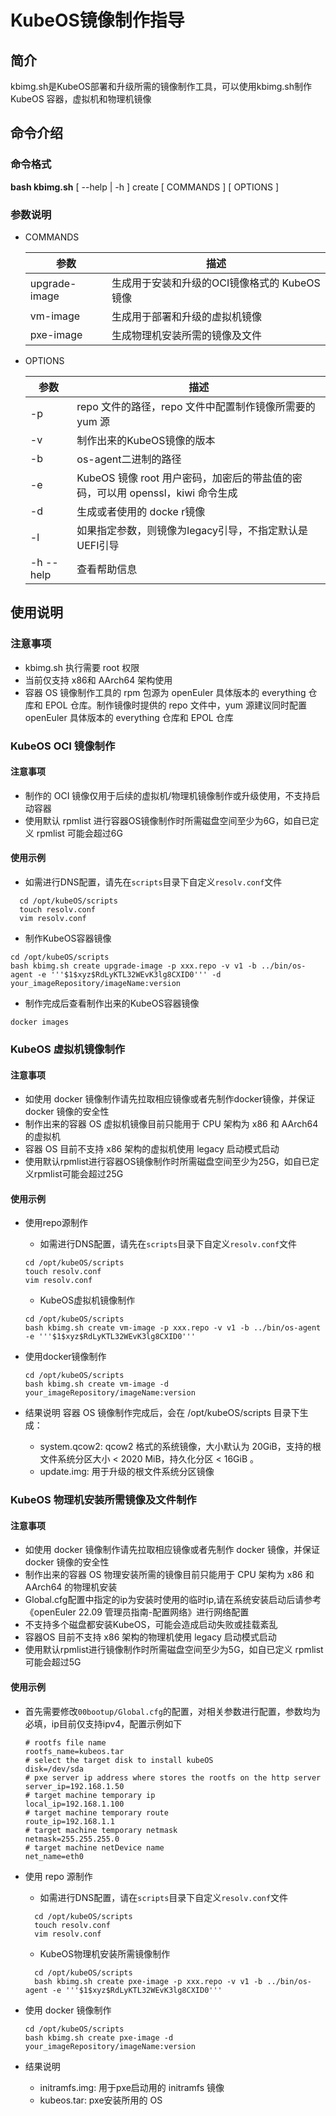 # KubeOS镜像制作指导

## 简介

kbimg.sh是KubeOS部署和升级所需的镜像制作工具，可以使用kbimg.sh制作KubeOS 容器，虚拟机和物理机镜像

## 命令介绍

### 命令格式

**bash kbimg.sh** \[ --help | -h \] create \[ COMMANDS \]  \[ OPTIONS \]

### 参数说明

* COMMANDS

  | 参数          | 描述                           |
    |------------------------------| ---------------------------------------------- |
  | upgrade-image | 生成用于安装和升级的OCI镜像格式的 KubeOS 镜像 |
  | vm-image      | 生成用于部署和升级的虚拟机镜像              |
  | pxe-image     | 生成物理机安装所需的镜像及文件              |

* OPTIONS

  | 参数         | 描述                                                         |
    | ------------ | ------------------------------------------------------------ |
  | -p           | repo 文件的路径，repo 文件中配置制作镜像所需要的 yum 源        |
  | -v           | 制作出来的KubeOS镜像的版本                                   |
  | -b           | os-agent二进制的路径                                         |
  | -e           | KubeOS 镜像 root 用户密码，加密后的带盐值的密码，可以用 openssl，kiwi 命令生成 |
  | -d           | 生成或者使用的 docke r镜像                                     |
  | -l           | 如果指定参数，则镜像为legacy引导，不指定默认是UEFI引导               |
  | -h  --help | 查看帮助信息                                                 |

## 使用说明

### 注意事项

* kbimg.sh 执行需要 root 权限
* 当前仅支持 x86和 AArch64 架构使用
* 容器 OS 镜像制作工具的 rpm 包源为 openEuler 具体版本的 everything 仓库和 EPOL 仓库。制作镜像时提供的 repo 文件中，yum 源建议同时配置 openEuler 具体版本的 everything 仓库和 EPOL 仓库

### KubeOS OCI 镜像制作

#### 注意事项

* 制作的 OCI 镜像仅用于后续的虚拟机/物理机镜像制作或升级使用，不支持启动容器
* 使用默认 rpmlist 进行容器OS镜像制作时所需磁盘空间至少为6G，如自已定义 rpmlist 可能会超过6G

#### 使用示例

* 如需进行DNS配置，请先在```scripts```目录下自定义```resolv.conf```文件

```shell
  cd /opt/kubeOS/scripts
  touch resolv.conf
  vim resolv.conf
```

* 制作KubeOS容器镜像

``` shell
cd /opt/kubeOS/scripts
bash kbimg.sh create upgrade-image -p xxx.repo -v v1 -b ../bin/os-agent -e '''$1$xyz$RdLyKTL32WEvK3lg8CXID0''' -d your_imageRepository/imageName:version 
```

* 制作完成后查看制作出来的KubeOS容器镜像

``` shell
docker images
```

### KubeOS 虚拟机镜像制作

#### 注意事项

* 如使用 docker 镜像制作请先拉取相应镜像或者先制作docker镜像，并保证 docker 镜像的安全性
* 制作出来的容器 OS 虚拟机镜像目前只能用于 CPU 架构为 x86 和 AArch64 的虚拟机
* 容器 OS 目前不支持 x86 架构的虚拟机使用 legacy 启动模式启动
* 使用默认rpmlist进行容器OS镜像制作时所需磁盘空间至少为25G，如自已定义rpmlist可能会超过25G

#### 使用示例

* 使用repo源制作
  * 如需进行DNS配置，请先在```scripts```目录下自定义```resolv.conf```文件

  ```shell
  cd /opt/kubeOS/scripts
  touch resolv.conf
  vim resolv.conf
  ```

  * KubeOS虚拟机镜像制作

  ``` shell
  cd /opt/kubeOS/scripts
  bash kbimg.sh create vm-image -p xxx.repo -v v1 -b ../bin/os-agent -e '''$1$xyz$RdLyKTL32WEvK3lg8CXID0'''
  ```

* 使用docker镜像制作

  ``` shell
  cd /opt/kubeOS/scripts
  bash kbimg.sh create vm-image -d  your_imageRepository/imageName:version
  ```

* 结果说明
  容器 OS 镜像制作完成后，会在 /opt/kubeOS/scripts 目录下生成：
  * system.qcow2: qcow2 格式的系统镜像，大小默认为 20GiB，支持的根文件系统分区大小 < 2020 MiB，持久化分区 < 16GiB 。
  * update.img: 用于升级的根文件系统分区镜像

### KubeOS 物理机安装所需镜像及文件制作

#### 注意事项

* 如使用 docker 镜像制作请先拉取相应镜像或者先制作 docker 镜像，并保证 docker 镜像的安全性
* 制作出来的容器 OS 物理安装所需的镜像目前只能用于 CPU 架构为 x86 和 AArch64 的物理机安装
* Global.cfg配置中指定的ip为安装时使用的临时ip,请在系统安装启动后请参考《openEuler 22.09 管理员指南-配置网络》进行网络配置
* 不支持多个磁盘都安装KubeOS，可能会造成启动失败或挂载紊乱
* 容器OS 目前不支持 x86 架构的物理机使用 legacy 启动模式启动
* 使用默认rpmlist进行镜像制作时所需磁盘空间至少为5G，如自已定义 rpmlist 可能会超过5G

#### 使用示例

* 首先需要修改```00bootup/Global.cfg```的配置，对相关参数进行配置，参数均为必填，ip目前仅支持ipv4，配置示例如下

  ```shell
  # rootfs file name
  rootfs_name=kubeos.tar
  # select the target disk to install kubeOS
  disk=/dev/sda
  # pxe server ip address where stores the rootfs on the http server
  server_ip=192.168.1.50
  # target machine temporary ip
  local_ip=192.168.1.100
  # target machine temporary route
  route_ip=192.168.1.1
  # target machine temporary netmask
  netmask=255.255.255.0
  # target machine netDevice name
  net_name=eth0
  ```

* 使用 repo 源制作
  * 如需进行DNS配置，请在```scripts```目录下自定义```resolv.conf```文件

  ```shell
    cd /opt/kubeOS/scripts
    touch resolv.conf
    vim resolv.conf
  ```

  * KubeOS物理机安装所需镜像制作

  ```shell
    cd /opt/kubeOS/scripts
    bash kbimg.sh create pxe-image -p xxx.repo -v v1 -b ../bin/os-agent -e '''$1$xyz$RdLyKTL32WEvK3lg8CXID0'''
  ```

* 使用 docker 镜像制作

  ``` shell
  cd /opt/kubeOS/scripts
  bash kbimg.sh create pxe-image -d your_imageRepository/imageName:version
  ```

* 结果说明
  * initramfs.img: 用于pxe启动用的 initramfs 镜像
  * kubeos.tar: pxe安装所用的 OS
